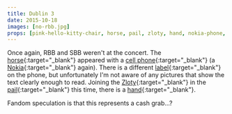 ```yaml
---
title: Dublin 3
date: 2015-10-18
images: [no-rbb.jpg]
props: [pink-hello-kitty-chair, horse, pail, zloty, hand, nokia-phone, custom-label]
---
```

Once again, RBB and SBB weren't at the concert. The [horse]({{site.baseurl}}props/horse){:target="_blank"} appeared with a [cell phone]({{site.baseurl}}props/cell-phone){:target="_blank"} (a [Nokia]({{site.baseurl}}props/nokia-phone){:target="_blank"} again). There is a different [label]({{site.baseurl}}props/custom-label){:target="_blank"} on the phone, but unfortunately I'm not aware of any pictures that show the text clearly enough to read. Joining the [Zloty]({{site.baseurl}}props/zloty){:target="_blank"} in the [pail]({{site.baseurl}}props/pail){:target="_blank"} this time, there is a [hand]({{site.baseurl}}props/hand){:target="_blank"}.

Fandom speculation is that this represents a cash grab...?
